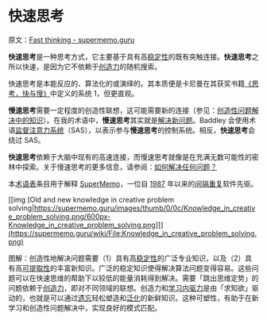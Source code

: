 # 快速思考

原文：[Fast thinking - supermemo.guru](https://supermemo.guru/wiki/Fast_thinking)

**快速思考**是一种思考方式，它主要基于具有高[稳定性](https://supermemo.guru/wiki/Stability)的既有突触连接。**快速思考**之所以快速，是因为它不依赖于[创造力](https://supermemo.guru/wiki/Creativity)的随机搜索。

快速思考是本能反应的、算法化的或演绎的。其本质便是卡尼曼在其获奖书籍[《思考，快与慢》](https://en.wikipedia.org/wiki/Thinking,_Fast_and_Slow)中定义的系统 1，但更直观。

**慢速思考**需要一定程度的创造性联想，这可能需要新的连接（参见：[创造性问题解决中的知识](https://supermemo.guru/wiki/Knowledge_in_creative_problem_solving)）。在我的术语中，**慢速思考**其实就是[解决新问题](https://supermemo.guru/wiki/Problem_solving)。Baddley 会使用术语[监督注意力系统](https://supermemo.guru/wiki/Supervisory_Attentional_System)（SAS），以表示参与**慢速思考**的控制系统。相反，**快速思考**会绕过 SAS。

**快速思考**依赖于大脑中现有的高速连接，而慢速思考就像是在充满无数可能性的密林中探索。关于慢速思考的更多信息，请参阅：[如何解决任何问题？](https://supermemo.guru/wiki/How_to_solve_any_problem%3F)

本[术语表](https://supermemo.guru/wiki/Glossary)条目用于解释 [SuperMemo](https://supermemo.guru/wiki/SuperMemo_Guru)，一位自 [1987](https://supermemo.guru/wiki/History_of_spaced_repetition_(print)) 年以来的[间隔重复](https://supermemo.guru/wiki/Spaced_repetition)软件先驱。

[[img [Old and new knowledge in creative problem solving|https://supermemo.guru/images/thumb/0/0c/Knowledge_in_creative_problem_solving.png/600px-Knowledge_in_creative_problem_solving.png]]](https://supermemo.guru/wiki/File:Knowledge_in_creative_problem_solving.png)

图解：创造性地解决问题需要（1）具有高[稳定性](https://supermemo.guru/wiki/Stability)的广泛专业知识，以及（2）具有高[可提取性](https://supermemo.guru/wiki/Retrievability)的丰富新知识。广泛的稳定知识使得解决算法问题变得容易。这些问题可以在快速思维的帮助下以较低的能量消耗得到解决。需要「跳出思维定势」的问题依赖于[创造力](https://supermemo.guru/wiki/Creativity)，即对不同领域的联想。创造力和[学习内驱力](https://supermemo.guru/wiki/Learn_drive)是由「求知欲」驱动的，也就是可以通过[遗忘](https://supermemo.guru/wiki/Forgetting)轻松塑造和[泛化](https://supermemo.guru/wiki/Generalization)的新鲜知识。这种可塑性，有助于在新学习和创造性问题解决中，实现良好的模式匹配。
